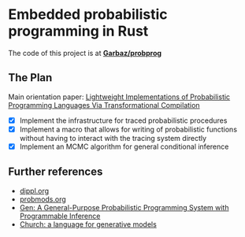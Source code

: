 # Embedded probabilistic programming in Rust

The code of this project is at [**Garbaz/probprog**](https://github.com/Garbaz/probprog)

## The Plan

Main orientation paper: [Lightweight Implementations of Probabilistic Programming Languages Via Transformational Compilation](http://proceedings.mlr.press/v15/wingate11a/wingate11a.pdf)

- [X] Implement the infrastructure for traced probabilistic procedures
- [X] Implement a macro that allows for writing of probabilistic functions without having to interact with the tracing system directly
- [X] Implement an MCMC algorithm for general conditional inference

## Further references

- [dippl.org](http://dippl.org/)
- [probmods.org](http://probmods.org/)
- [Gen: A General-Purpose Probabilistic Programming System with Programmable Inference](https://dl.acm.org/doi/pdf/10.1145/3314221.3314642)
- [Church: a language for generative models](https://web.stanford.edu/~ngoodman/papers/churchUAI08_rev2.pdf)
